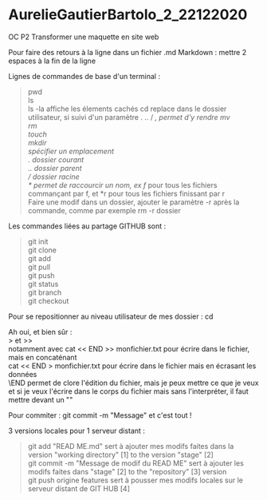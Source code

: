 # AurelieGautierBartolo_2_22122020
OC P2 Transformer une maquette en site web

Pour faire des retours à la ligne dans un fichier .md Markdown : mettre 2 espaces à la fin de la ligne

Lignes de commandes de base d'un terminal :
>pwd  
>ls  
>ls -la affiche les élements cachés
>cd  replace dans le dossier utilisateur, si suivi d'un paramètre . .. / *, permet d'y rendre
>mv  
>rm  
>touch  
>mkdir  
>spécifier un emplacement  
        . dossier courant  
        .. dossier parent  
        / dossier racine  
        * permet de raccourcir un nom, ex f* pour tous les fichiers commançant par f, et *r pour tous les fichiers finissant par r   
Faire une modif dans un dossier, ajouter le paramètre -r après la commande, comme par exemple rm -r dossier  

Les commandes liées au partage GITHUB sont :  
>git init  
>git clone  
>git add  
>git pull  
>git push  
>git status  
>git branch  
>git checkout  

Pour se repositionner au niveau utilisateur de mes dossier : cd

Ah oui, et bien sûr :  
\> et >>  
notamment avec cat << END >> monfichier.txt pour écrire dans le fichier, mais en concaténant  
cat << END > monfichier.txt pour écrire dans le fichier mais en écrasant les données  
\END permet de clore l'édition du fichier, mais je peux mettre ce que je veux  
et si je veux l'écrire dans le corps du fichier mais sans l'interpréter, il faut mettre devant un "\"  

Pour commiter : git commit -m "Message" et c'est tout !

3 versions locales pour 1 serveur distant :  
> git add "READ ME.md" sert à ajouter mes modifs faites dans la version "working directory" [1] to the version "stage" [2]  
> git commit -m "Message de modif du READ ME" sert à ajouter les modifs faites dans "stage" [2] to the "repository" [3] version  
> git push origine features sert à pousser mes modifs locales sur le serveur distant de GIT HUB [4]  